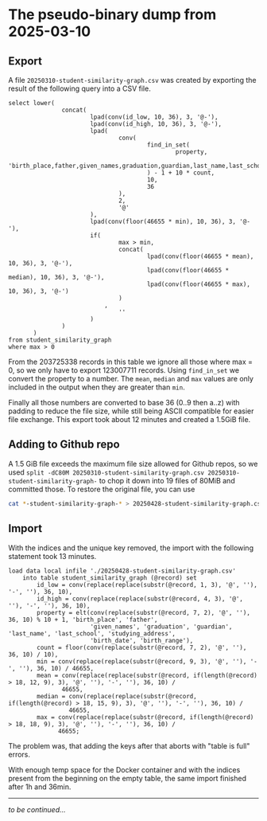 # The pseudo-binary dump from 2025-03-10

## Export

A file `20250310-student-similarity-graph.csv` was created by exporting the result of the following query into a CSV
file.

```MariaDB
select lower(
               concat(
                       lpad(conv(id_low, 10, 36), 3, '@-'),
                       lpad(conv(id_high, 10, 36), 3, '@-'),
                       lpad(
                               conv(
                                       find_in_set(
                                               property,
                                               'birth_place,father,given_names,graduation,guardian,last_name,last_school,studying_address,birth_date,birth_range'
                                       ) - 1 + 10 * count,
                                       10,
                                       36
                               ),
                               2,
                               '@'
                       ),
                       lpad(conv(floor(46655 * min), 10, 36), 3, '@-'),
                       if(
                               max > min,
                               concat(
                                       lpad(conv(floor(46655 * mean), 10, 36), 3, '@-'),
                                       lpad(conv(floor(46655 * median), 10, 36), 3, '@-'),
                                       lpad(conv(floor(46655 * max), 10, 36), 3, '@-')
                               )
                           ,
                               ''
                       )
               )
       )
from student_similarity_graph
where max > 0
```

From the 203725338 records in this table we ignore all those where max = 0, so we only have to export 123007711 records.
Using `find_in_set` we convert the property to a number. The `mean`, `median` and `max` values are only included in the
output when they are greater than `min`.

Finally all those numbers are converted to base 36 (0..9 then a..z) with padding to reduce the file size, while still
being ASCII compatible for easier file exchange. This export took about 12 minutes and created a 1.5GiB file.

## Adding to Github repo

A 1.5 GiB file exceeds the maximum file size allowed for Github repos, so we used
`split -dC80M 20250310-student-similarity-graph.csv 20250310-student-similarity-graph-`
to chop it down into 19 files of 80MiB and committed those. To restore the original file, you can use

```bash
cat *-student-similarity-graph-* > 20250428-student-similarity-graph.csv
```

## Import

With the indices and the unique key removed, the import with the following statement took 13 minutes.

```MariaDB
load data local infile './20250428-student-similarity-graph.csv'
    into table student_similarity_graph (@record) set
        id_low = conv(replace(replace(substr(@record, 1, 3), '@', ''), '-', ''), 36, 10),
        id_high = conv(replace(replace(substr(@record, 4, 3), '@', ''), '-', ''), 36, 10),
        property = elt(conv(replace(substr(@record, 7, 2), '@', ''), 36, 10) % 10 + 1, 'birth_place', 'father',
                       'given_names', 'graduation', 'guardian', 'last_name', 'last_school', 'studying_address',
                       'birth_date', 'birth_range'),
        count = floor(conv(replace(substr(@record, 7, 2), '@', ''), 36, 10) / 10),
        min = conv(replace(replace(substr(@record, 9, 3), '@', ''), '-', ''), 36, 10) / 46655,
        mean = conv(replace(replace(substr(@record, if(length(@record) > 18, 12, 9), 3), '@', ''), '-', ''), 36, 10) /
               46655,
        median = conv(replace(replace(substr(@record, if(length(@record) > 18, 15, 9), 3), '@', ''), '-', ''), 36, 10) /
                 46655,
        max = conv(replace(replace(substr(@record, if(length(@record) > 18, 18, 9), 3), '@', ''), '-', ''), 36, 10) /
              46655;
```

The problem was, that adding the keys after that aborts with "table is full" errors.

With enough temp space for the Docker container and with the indices present from the beginning on the empty table, the
same import finished after 1h and 36min.

---
*to be continued...*